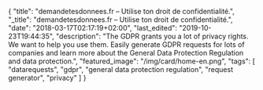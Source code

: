 {
    "title": "demandetesdonnees.fr – Utilise ton droit de confidentialité.",
    "_title": "demandetesdonnees.fr – Utilise ton droit de confidentialité.",
    "date": "2018-03-17T02:17:19+02:00",
    "last_edited": "2019-10-23T19:44:35",
    "description": "The GDPR grants you a lot of privacy rights. We want to help you use them. Easily generate GDPR requests for lots of companies and learn more about the General Data Protection Regulation and data protection.",
    "featured_image": "/img/card/home-en.png",
    "tags": [ "datarequests", "gdpr", "general data protection regulation", "request generator", "privacy" ]
}

